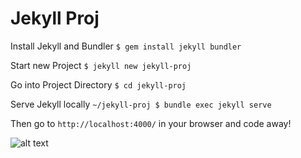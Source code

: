 # Jekyll Proj

Install Jekyll and Bundler
`$ gem install jekyll bundler`

Start new Project
`$ jekyll new jekyll-proj`

Go into Project Directory
`$ cd jekyll-proj`

Serve Jekyll locally
`~/jekyll-proj $ bundle exec jekyll serve`

Then go to `http://localhost:4000/` in your browser and code away!

![alt text](https://cloud.githubusercontent.com/assets/12203954/22631482/5d24fbc2-ebdc-11e6-9daa-704a03fd407f.png)
